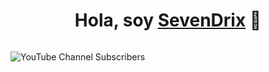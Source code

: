 <div align="center">
<h1 align="center">Hola, soy <a href="https://aristi.dev">SevenDrix</a> 👋</h1>
</div>
<img src="">

![YouTube Channel Subscribers](https://img.shields.io/youtube/channel/subscribers/UCa2w41jfl9yJ8-zU4JqRKYQ?link=https%3A%2F%2Fyoutube.com%2FSevenDrix%3Fsub_confirmation%3D1)





<!--
**Rodri07/Rodri07** is a ✨ _special_ ✨ repository because its `README.md` (this file) appears on your GitHub profile.

Here are some ideas to get you started:

- 🔭 I’m currently working on ...
- 🌱 I’m currently learning ...
- 👯 I’m looking to collaborate on ...
- 🤔 I’m looking for help with ...
- 💬 Ask me about ...
- 📫 How to reach me: ...
- 😄 Pronouns: ...
- ⚡ Fun fact: ...
-->
